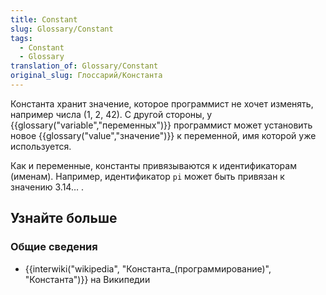 ```yaml
---
title: Constant
slug: Glossary/Constant
tags:
  - Constant
  - Glossary
translation_of: Glossary/Constant
original_slug: Глоссарий/Константа
---
```


Константа хранит значение, которое программист не хочет изменять, например числа (1, 2, 42). С другой стороны, у {{glossary("variable","переменных")}} программист может установить новое {{glossary("value","значение")}} к переменной, имя которой уже используется.

Как и переменные, константы привязываются к идентификаторам (именам). Например, идентификатор `pi` может быть привязан к значению 3.14… .

## Узнайте больше

### Общие сведения

- {{interwiki("wikipedia", "Константа_(программирование)", "Константа")}} на Википедии
